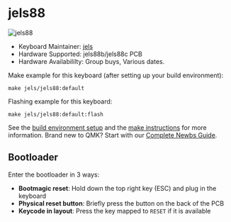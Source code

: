 # jels88

![jels88](https://i.imgur.com/7kuYR4G.png)

* Keyboard Maintainer: [jels](https://github.com/Jels02)
* Hardware Supported: jels88b/jels88c PCB
* Hardware Availabililty: Group buys, Various dates.

Make example for this keyboard (after setting up your build environment):
    
    make jels/jels88:default

Flashing example for this keyboard:

    make jels/jels88:default:flash

See the [build environment setup](https://docs.qmk.fm/#/getting_started_build_tools) and the [make instructions](https://docs.qmk.fm/#/getting_started_make_guide) for more information. Brand new to QMK? Start with our [Complete Newbs Guide](https://docs.qmk.fm/#/newbs).

## Bootloader

Enter the bootloader in 3 ways:

* **Bootmagic reset**: Hold down the top right key (ESC) and plug in the keyboard
* **Physical reset button**: Briefly press the button on the back of the PCB
* **Keycode in layout**: Press the key mapped to `RESET` if it is available
